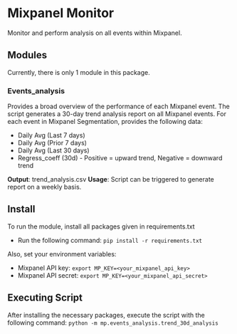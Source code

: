 # Mixpanel Monitor

Monitor and perform analysis on all events within Mixpanel. 

## Modules
Currently, there is only 1 module in this package.
### **Events_analysis**
Provides a broad overview of the performance of each Mixpanel event.
The script generates a 30-day trend analysis report on all Mixpanel events.
For each event in Mixpanel Segmentation, provides the following data:
* Daily Avg (Last 7 days)
* Daily Avg (Prior 7 days)
* Daily Avg (Last 30 days)
* Regress_coeff (30d) - Positive = upward trend, Negative = downward trend

**Output**: trend_analysis.csv
**Usage**: Script can be triggered to generate report on a weekly basis.

## Install
To run the module, install all packages given in requirements.txt
* Run the following command: `pip install -r requirements.txt`

Also, set your environment variables:
* Mixpanel API key: `export MP_KEY=<your_mixpanel_api_key>`
* Mixpanel API secret: `export MP_KEY=<your_mixpanel_api_secret>`

## Executing Script
After installing the necessary packages, execute the script with the following command: `python -m mp.events_analysis.trend_30d_analysis`
